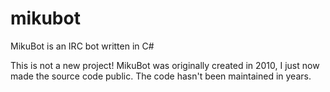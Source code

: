 # mikubot
MikuBot is an IRC bot written in C#

This is not a new project! MikuBot was originally created in 2010, I just now made the source code public. 
The code hasn't been maintained in years.
